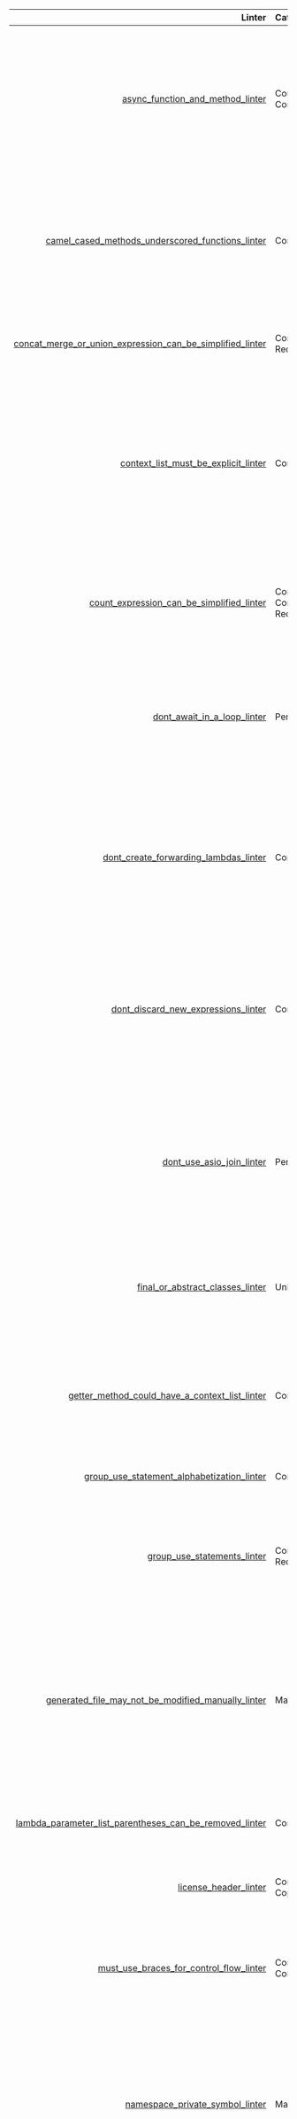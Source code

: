 |                                                                                                                                               Linter | Categories                                       | Heritage                                                                                                                                                                                                                                                                                                                                                                                                                                                                                                                                                                                                                                                                        | Rationale                                                                                                                                                                                                                                                                                                                                                                                                                                                                                                                                            |
| ---------------------------------------------------------------------------------------------------------------------------------------------------: | :----------------------------------------------- | :------------------------------------------------------------------------------------------------------------------------------------------------------------------------------------------------------------------------------------------------------------------------------------------------------------------------------------------------------------------------------------------------------------------------------------------------------------------------------------------------------------------------------------------------------------------------------------------------------------------------------------------------------------------------------ | :--------------------------------------------------------------------------------------------------------------------------------------------------------------------------------------------------------------------------------------------------------------------------------------------------------------------------------------------------------------------------------------------------------------------------------------------------------------------------------------------------------------------------------------------------- |
|                                                [async_function_and_method_linter](./src/linters/hhast_adapted/async_function_and_method_linter.hack) | Consistency, Correctness                         | [AsyncFunctionAndMethodLinter](https://github.com/hhvm/hhast/blob/v4.168.3/src/Linters/AsyncFunctionAndMethodLinter.hack)                                                                                                                                                                                                                                                                                                                                                                                                                                                                                                                                                       | It is important to await every `Awaitable<_>`. When making a blocking method async, you need to be sure you have updated all callers. By changing the name (by adding the async suffix), you get type errors for all the references. The following code is instantly recognizable as wrong `$x?->someMethodAsync()`, but the typechecker will not emit an error for it. _A `?Awaitable<_>` doesn't trigger the "you must await this check".\_                                                                                                        |
|                [camel_cased_methods_underscored_functions_linter](./src/linters/hhast_adapted/camel_cased_methods_underscored_functions_linter.hack) | Consistency                                      | [CamelCasedMethodsUnderscoredFunctionsLinter](https://github.com/hhvm/hhast/blob/v4.168.3/src/Linters/CamelCasedMethodsUnderscoredFunctionsLinter.hack)                                                                                                                                                                                                                                                                                                                                                                                                                                                                                                                         | Hack has different casing styles for different entities. These were inherited from the ancestor language Hack was based on. Many programmers are used to using `PascalCase` for classnames, `camelCase` for methods, but not to `snake_case` functions. By encoding these naming rules in a linter, free functions will "do as the HSL does", which is written in the idiomatic style for Hack.                                                                                                                                                      |
| [concat_merge_or_union_expression_can_be_simplified_linter](./src/linters/pha_native/concat_merge_or_union_expression_can_be_simplified_linter.hack) | Consitency, Redundancy                           | _null_                                                                                                                                                                                                                                                                                                                                                                                                                                                                                                                                                                                                                                                                          | `Vec\concat(...)` and `vec(...)` do the same thing when only given a single argument. This is strictly redundant. The expression `Vec\concat($x)` can be simplified to `vec($x)` if `$x` is not already a vec, to _just_ `$x` if it is.                                                                                                                                                                                                                                                                                                              |
|                                           [context_list_must_be_explicit_linter](./src/linters/pha_native/context_list_must_be_explicit_linter.hack) | Consitency                                       | _null_                                                                                                                                                                                                                                                                                                                                                                                                                                                                                                                                                                                                                                                                          | Sources published in the `HTL\` family of Software are context-aware. This linter ensures that a context list is specified in all places where this is syntactically valid. This prevents situations in which the context list is accidentally not specified and consumers of the library are unable to use code from a pure context. This linter is very pedantic, since it requires `[defaults]` to be specified in regular business logic. Think carefully if this is something you want to require in your projects before enabling this linter. |
|                                                                                                                                                      |
|                                 [count_expression_can_be_simplified_linter](./src/linters/pha_native/count_expression_can_be_simplified_linter.hack) | Consitency, Correctness, Redundancy              | _null_                                                                                                                                                                                                                                                                                                                                                                                                                                                                                                                                                                                                                                                                          | Using `C\count(...)` and comparing to `0` or `1` when `C\is_empty(...)` expresses what you are doing directly, is causing mental overhead for no reason. This linter also flags blatent incorrect expressions, such as `C\count(...) < 0` (counts can not be negative), `C\count(...) >= 0` is always true.                                                                                                                                                                                                                                          |
|                                                          [dont_await_in_a_loop_linter](./src/linters/hhast_adapted/dont_await_in_a_loop_linter.hack) | Performance                                      | [DontAwaitInALoopLinter](https://github.com/hhvm/hhast/blob/v4.168.3/src/Linters/DontAwaitInALoopLinter.hack)                                                                                                                                                                                                                                                                                                                                                                                                                                                                                                                                                                   | _Don't await in a loop_ is the oldest piece of advice routinely given to Hack programmers. It originated with the authors of the `async` features in the runtime, see [the hhvm user documentation](https://docs.hhvm.com/hack/asynchronous-operations/guidelines#do-not-use-async-in-loops). In short, programs that await in loops state: "You can't process ` n + 1` before `n` has been processed." If this isn't true, you have created a false dependency.                                                                                     |
|                                      [dont_create_forwarding_lambdas_linter](./src/linters/hhast_adapted/dont_create_forwarding_lambdas_linter.hack) | Consistency                                      | [DontCreateForwardingLambdasLinter](https://github.com/hhvm/hhast/blob/v4.168.3/src/Linters/DontCreateForwardingLambdasLinter.hack)                                                                                                                                                                                                                                                                                                                                                                                                                                                                                                                                             | Before the introduction of function references to the Hack language, the language included a magic function, `fun(...)`. It was very verbose when using namespaces. `Vec\map($strings, fun('HH\Lib\Str\trim'))` did the same thing as `Vec\map($strings, Str\trim<>)` does today. Hack programmers would create an inline lambda to avoid using the `fun(...)` function like so `Vec\map($strings, $s ==> Str\trim($s))`. Old habits die hard, so a linter was in order.                                                                             |
|                                           [dont_discard_new_expressions_linter](/src/linters/hhast_adapted/dont_discard_new_expressions_linter.hack) | Correctness                                      | [DontDiscardNewExpressionsLinter](https://github.com/hhvm/hhast/blob/v4.168.3/src/Linters/DontDiscardNewExpressionsLinter.hack)                                                                                                                                                                                                                                                                                                                                                                                                                                                                                                                                                 | This linter was written to combat the following bug pattern: `if (something bad) { new Exception('bad'); }` Do you spot it? We are missing the `throw` keyword. This `if(...)` statement was intended as a guard clause, but it doesn't guard anything. The easiest way to prevent this bug is to disallow ignored `new` expressions. This proved to be a useful rule, regardless of the type of the expression, so the behavior applies to any `new` expression.                                                                                    |
|                                                              [dont_use_asio_join_linter](./src/linters/hhast_adapted/dont_use_asio_join_linter.hack) | Performance                                      | [DontUseAsioJoinLinter](https://github.com/hhvm/hhast/blob/v4.168.3/src/Linters/DontUseAsioJoinLinter.hack)                                                                                                                                                                                                                                                                                                                                                                                                                                                                                                                                                                     | `HH\Asio\join(...)` blocks until an `Awaitable<T>` has resolved and returns the `T` synchronously. This is terrible for performance, since no other `Awaitables` (except for those blocking the current one) are allowed to run. Just use `await`. If you are in a not in an async context, make it async. If you end up in a `__construct()` method, you must create an async factory method and hand the `T` to the constructor, instead of doing async work in the constructor.                                                                   |
|                                                [final_or_abstract_classes_linter](./src/linters/hhast_adapted/final_or_abstract_classes_linter.hack) | Unknown                                          | [FinalOrAbstractClassLinter](https://github.com/hhvm/hhast/blob/v4.168.3/src/Linters/FinalOrAbstractClassLinter.hack)                                                                                                                                                                                                                                                                                                                                                                                                                                                                                                                                                           | _The rationale for this linter has been lost to time. The original [Github issue](https://github.com/hhvm/hhast/issues/87) notes: "There are exceptions, but this is a good general rule."._ Final classes are slightly easier to reason about, since you can assume that every class that is not final is extended somewhere.                                                                                                                                                                                                                       |
|                       [getter_method_could_have_a_context_list_linter](./src/linters/pha_native/getter_method_could_have_a_context_list_linter.hack) | Consistency                                      | _null_                                                                                                                                                                                                                                                                                                                                                                                                                                                                                                                                                                                                                                                                          | Getter methods are numerous, easy to detect in a linter, and can always be made pure. Introducing contexts in a existing application is a high friction activity. An application with impure getters is hostile to context lists. The developer will constantly have to `Go to definition`, add `[]`, go back to the callsite, when writing pure code. This linter will prevent this roundtrip in the trivial cases.                                                                                                                                 |
|                            [group_use_statement_alphabetization_linter](./src/linters/hhast_adapted/group_use_statement_alphabetization_linter.hack) | Consistency                                      | [GroupUseStatementAlphabetizationLinter](https://github.com/hhvm/hhast/blob/v4.168.3/src/Linters/GroupUseStatementAlphabetizationLinter.hack)                                                                                                                                                                                                                                                                                                                                                                                                                                                                                                                                   | The order of use statements does not matter. Alphabetical order is easy to explain and to enforce.                                                                                                                                                                                                                                                                                                                                                                                                                                                   |
|                                                          [group_use_statements_linter](./src/linters/hhast_adapted/group_use_statements_linter.hack) | Consistency, Redundancy                          | [GroupUseStatementsLinter](https://github.com/hhvm/hhast/blob/v4.168.3/src/Linters/GroupUseStatementsLinter.hack)                                                                                                                                                                                                                                                                                                                                                                                                                                                                                                                                                               | Namespaces that have a common prefix and expose multiple subnamespaces f.e. `HH\Lib\` or `HTL\` are intended to be consumed like this `use namespace HH\Lib\{Str, Vec}`, not like `use namespace HH\Lib\Str; use namespace HH\Lib\Vec;`. Grouping use clauses removes redundancy and makes code look more like the hsl, which is idiomatic Hack.                                                                                                                                                                                                     |
|               [generated_file_may_not_be_modified_manually_linter](./src/linters/pha_native/generated_file_may_not_be_modified_manually_linter.hack) | Maintainability                                  | _null_                                                                                                                                                                                                                                                                                                                                                                                                                                                                                                                                                                                                                                                                          | It is very easy to absentmindedly make edits to generated source code. These edits are overwritten the next time the source generator runs. This linter checks the first 20 hex-digits of the sha1 hash of the contents of the file (with the exception of the embedded hash) and compares this hash the hash embedded in the `<<file: Pragmas(vec['PhaLinters', 'digest:20-hex-digits-of-sha1'])>>` attribute. [This example](./tests/pragma/how_to_add_digests_to_generated_files.hack) demonstrates you how to add digests to your codegen.       |
|     [lambda_parameter_list_parentheses_can_be_removed_linter](./src/linters/pha_native/lambda_parameter_list_parentheses_can_be_removed_linter.hack) | Consistency                                      | _null_                                                                                                                                                                                                                                                                                                                                                                                                                                                                                                                                                                                                                                                                          | When a lambda has a single argument, you may drop the parentheses around this argument. This is often done in predicates f.e. `$x ==> $x > 5`. This linter enforces that this style is consistently used over the `($x) ==> $x > 5` style.                                                                                                                                                                                                                                                                                                           |
|                                                                      [license_header_linter](./src/linters/hhast_adapted/license_header_linter.hack) | Consitency, Copyright                            | [LicenseHeaderLinter](https://github.com/hhvm/hhast/blob/v4.168.3/src/Linters/LicenseHeaderLinter.hack)                                                                                                                                                                                                                                                                                                                                                                                                                                                                                                                                                                         | Ensures every file starts with a copyright notice. This is useful when dedicating a work to the Hack community.                                                                                                                                                                                                                                                                                                                                                                                                                                      |
|                                  [must_use_braces_for_control_flow_linter](./src/linters/hhast_adapted/must_use_braces_for_control_flow_linter.hack) | Consitency, Correctness                          | [MustUseBracesForControlFlowLinter](https://github.com/hhvm/hhast/blob/v4.168.3/src/Linters/MustUseBracesForControlFlowLinter.hack)                                                                                                                                                                                                                                                                                                                                                                                                                                                                                                                                             | Prevent confusion where a programmer assumes an `if (...)` reaches to the next closing curly brace. Ill-formatted code that uses braceless control flow may indent an incorrect amount of statements. If you format your code on save with `hackfmt`, this less of a problem than it used to be. These days, it enforces style rules more than anything else.                                                                                                                                                                                        |
|                                                  [namespace_private_symbol_linter](./src/linters/hhast_adapted/namespace_private_symbol_linter.hack) | Maintainability                                  | [NamespacePrivateLinter](https://github.com/hhvm/hhast/blob/v4.168.3/src/Linters/NamespacePrivateLinter.hack)                                                                                                                                                                                                                                                                                                                                                                                                                                                                                                                                                                   | The Hack community has adopted the `_Private` (or incorrectly `__Private`) namespace convention to isolate implementation details from the public API. The adoption of modules may make this convention obsolete. Code in a `_Private` subnamespace is not subject to a backwards compatibility guarantee and may be removed without warning. This linter warns you when you use such an API from **a different** vendor. You may (ab)use your own `_Private` symbols anywhere.                                                                      |
|                                          [namespace_private_use_clause_linter](./src/linters/hhast_adapted/namespace_private_use_clause_linter.hack) | Maintainability                                  | _null_                                                                                                                                                                                                                                                                                                                                                                                                                                                                                                                                                                                                                                                                          | This linter will warn you at the time you write the use clause, instead of when you use the symbol in your code. See the rationale above.                                                                                                                                                                                                                                                                                                                                                                                                            |
|                                                                                [no_elseif_linter](./src/linters/hhast_adapted/no_elseif_linter.hack) | Consitency, Forwards Compatibility               | [NoElseifLinter](https://github.com/hhvm/hhast/blob/c5c6208af1be5cd6ec39fc73d68558d4c9a4a62d/src/Linters/NoElseifLinter.hack)                                                                                                                                                                                                                                                                                                                                                                                                                                                                                                                                                   | `elseif` use to be an alternative spelling for `else if`. This alternative spelling was removed with the release of [hhvm version 4.158](https://hhvm.com/blog/2022/04/20/hhvm-4.158.html). If you typecheck on this hhvm version (or any newer version), you may remove this linter from your configuration without ill-effect.                                                                                                                                                                                                                     |
|                                                            [no_empty_statements_linter](./src/linters/hhast_adapted/no_empty_statements_linter.hack) | Correctness, Redundancy                          | [NoEmptyStatementsLinter](https://github.com/hhvm/hhast/blob/v4.168.3/src/Linters/NoEmptyStatementsLinter.hack)                                                                                                                                                                                                                                                                                                                                                                                                                                                                                                                                                                 | A statement that has no effect is almost always an indication of a bug. For example `$a . $b`, `$a + 42`, which should have been `$a .= $b` and `$a += 42` respectively. In very few cases, the operator is used for short circuiting. `a() && b()`, where `b()` is only executed when `a()` returns a truthy value. In these cases, you may prefer to use an `if (...)` statement or to assign the resulting value to `$_` to signal this unidiomatic use of `&&`.                                                                                  |
|                                  [no_final_method_in_final_classes_linter](./src/linters/hhast_adapted/no_final_method_in_final_classes_linter.hack) | Redundancy                                       | [NoFinalMethodInFinalClassLinter](https://github.com/hhvm/hhast/blob/v4.168.3/src/Linters/NoFinalMethodInFinalClassLinter)                                                                                                                                                                                                                                                                                                                                                                                                                                                                                                                                                      | A `final` method in a `final` class can not be overridden regardless of its modifier, because there are no subclasses. This is strictly redundant. It also gives a wrong impression that the methods around it that don't have a `final` modifier may be overridden in a subclass. By removing the `final` modifier, you remove this possibility for confusion.                                                                                                                                                                                      |
|                                                                    [no_php_equality_linter](./src/linters/hhast_adapted/no_php_equality_linter.hack) | Correctness, Forward Compatibility, Teachability | [NoPHPEqualityLinter](https://github.com/hhvm/hhast/blob/v4.168.3/src/Linters/NoPHPEqualityLinter.hack)                                                                                                                                                                                                                                                                                                                                                                                                                                                                                                                                                                         | This linter became a misnomer with the release of [hhvm version 4.116](https://hhvm.com/blog/2021/06/28/hhvm-4.116.html). In hhvm version 4.115 and below `==` and `!=` used to perform [Type Juggling](https://www.php.net/manual/en/language.types.type-juggling.php) and approximate the loose equality rules of PHP 7. The rules of modern `==` and `!=` are difficult to grasp. Always use strict equals `===` and `!==`.                                                                                                                       |
|                                                    [no_string_interpolation_linter](./src/linters/hhast_adapted/no_string_interpolation_linter.hack) | Consitency, Teachability                         | [NoStringInterpolationLinter](https://github.com/hhvm/hhast/blob/v4.168.3/src/Linters/NoStringInterpolationLinter.hack)                                                                                                                                                                                                                                                                                                                                                                                                                                                                                                                                                         | The rationale for this lint has changed since it was added in 2017. See the [Github Issue](https://github.com/hhvm/hhast/issues/11). These days it reduces the amount of strange syntax exceptions that you need to know.[^1] With `enable_strict_string_concat_interp` enabled, one could argue this linter could allow simple variable interpolation `"Sally has $number_of_apples apple(s)"`.                                                                                                                                                     |
|                                                 [pragma_could_not_be_parsed_linter](./src/linters/pha_native/pragma_could_not_be_parsed_linter.hack) | Correctness, Redundancy                          | _null_                                                                                                                                                                                                                                                                                                                                                                                                                                                                                                                                                                                                                                                                          | Pragma's that address `PhaLinters`, but are not recognized and are red herrings. Delete them without remorse!                                                                                                                                                                                                                                                                                                                                                                                                                                        |
|                                                           [pragma_prefix_unknown_linter](./src/linters/pha_native/pragma_prefix_unknown_linter.hack) | Correctness, Redundancy                          | _null_                                                                                                                                                                                                                                                                                                                                                                                                                                                                                                                                                                                                                                                                          | Pragma's that aren't being parsed by any tool just puzzle developers. Delete them without remorse!                                                                                                                                                                                                                                                                                                                                                                                                                                                   |
|                                                                      [prefer_lambdas_linter](./src/linters/hhast_adapted/prefer_lambdas_linter.hack) | Consitency, Teachability                         | [PreferLambdasLinter](https://github.com/hhvm/hhast/blob/v4.168.3/src/Linters/PreferLambdasLinter.hack)                                                                                                                                                                                                                                                                                                                                                                                                                                                                                                                                                                         | The alternative to lambda expressions is anonynous function expressions. Lambda's superceed anonynous function expressions in every way. They are more terse and they implicitly capture variables from enclosing scopes. By removing anonymous function expressions from your code, you won't need to teach how `function ($a) use ($b) { return $a + $b; }` is equivalent to `$a ==> $a + $b;`                                                                                                                                                     |
|                                                            [prefer_require_once_linter](./src/linters/hhast_adapted/prefer_require_once_linter.hack) | Consistency                                      | [PreferRequireOnceLinter](https://github.com/hhvm/hhast/blob/v4.168.3/src/Linters/PreferRequireOnceLinter.hack)                                                                                                                                                                                                                                                                                                                                                                                                                                                                                                                                                                 | The inclusion directives, `include`, `include_once`, `require`, and `require_once` used to each have their own use in earlier versions of hhvm. The varaints without the `_once` suffix don't make sense in modern Hack, since including a file multiple times will either be a noop or raise a fatal error. `include_once` may be useful when a file may or may not exist. This is exeedingly rare and can be emulated using `if (\HH\could_include($x)) { require_once $x; }`                                                                      |
|                          [prefer_single_quoted_string_literals_linter](./src/linters/hhast_adapted/prefer_single_quoted_string_literals_linter.hack) | Consistency                                      | [PreferSingleQuotedStringLiteralLinter](https://github.com/hhvm/hhast/blob/v4.168.3/src/Linters/PreferSingleQuotedStringLiteralLinter.hack)                                                                                                                                                                                                                                                                                                                                                                                                                                                                                                                                     | The main difference between single quoted and double quoted strings are the escape characters you can use. Single quoted strings only allow `\'` (the escaped single quote) and `\\` (the escaped backslash). By using single quoted strings where you can, double quoted strings become a signal that says: escape sequences ahead.                                                                                                                                                                                                                 |
|[shape_type_additional_field_intent_should_be_explicit_linter](./src/linters/pha_native/shape_type_additional_field_intent_should_be_explicit_linter.hack)|Correctness|_null_| This linter enforces that shapes are either open, or that the intent to leave the shape closed is expressed explicitly. `shape('x' => int)` does not allow additional fields. It is often unclear if the developer meant to leave the shape closed or if this worked and they averted their attention elsewhere, without considering the option. By requiring a token at the position where the `...` could have gone, you are forced to express your intent. |
|                                                    [shout_case_enum_members_linter](./src/linters/hhast_adapted/shout_case_enum_members_linter.hack) | Consistency                                      | [ShoutCaseEnumMembersLinter](https://github.com/hhvm/hhast/blob/v4.168.3/src/Linters/ShoutCaseEnumMembersLinter.hack)                                                                                                                                                                                                                                                                                                                                                                                                                                                                                                                                                           | Enum members are SHOUT_CASE by convention in Hack. In other programming languages, PascalCase is the convention. To aid new Hack developers and polyglots, this convention was encoded in a linter.                                                                                                                                                                                                                                                                                                                                                  |
|                                                                  [unreachable_code_linter](./src/linters/hhast_adapted/unreachable_code_linter.hack) | Correctness, Redundancy                          | [UnreachableCodeLinter](https://github.com/hhvm/hhast/blob/v4.168.3/src/Linters/UnreachableCodeLinter.hack)                                                                                                                                                                                                                                                                                                                                                                                                                                                                                                                                                                     | Code past `break;`, `continue;`, `return;`, and `throw ...;` directives is unreachable. It can be safely removed. In most cases it isn't rendundant, but it was misplaced. The author expected this code to be needed, so there may have been en error in understanding.                                                                                                                                                                                                                                                                             |
|                                                          [unused_pipe_variable_linter](./src/linters/hhast_adapted/unused_pipe_variable_linter.hack) | Correctness                                      | [UnusedPipeVariableLinter](https://github.com/hhvm/hhast/blob/v4.168.3/src/Linters/UnusedPipeVariableLinter.hack)                                                                                                                                                                                                                                                                                                                                                                                                                                                                                                                                                               | This used to be a language rule until the release of [hhvm version 4.28](https://hhvm.com/blog/2019/10/23/hhvm-4.28.html). Not using the `$$` on the RHS of a `\|>` expression is almost always a bug. This error often takes the following form `Vec\filter($things, lambda) \|> Vec\map($things, lambda);` The `$things` variable has the same type as `$$`, so the typechecker does not flag this as an error and the filtered result is not used.                                                                                                |
|                                                                [unused_use_clause_linter](./src/linters/hhast_adapted/unused_use_clause_linter.hack) | Redundancy                                       | [UnusedUseClauseLinter](https://github.com/hhvm/hhast/blob/v4.168.3/src/Linters/UnusedUseClauseLinter.hack)                                                                                                                                                                                                                                                                                                                                                                                                                                                                                                                                                                     | This is dead code, but you need to scan the whole file to be sure it is. By linting against it, you know that every use clause that remains is used somewhere in this file.                                                                                                                                                                                                                                                                                                                                                                          |
|                                                                    [unused_variable_linter](./src/linters/hhast_adapted/unused_variable_linter.hack) | Correctness, Maintainability, Redundancy         | [UnusedLambdaParameterLinter](https://github.com/hhvm/hhast/blob/v4.168.3/src/Linters/UnusedLambdaParameterLinter.hack) <br> [UnusedParameterLinter](https://github.com/hhvm/hhast/blob/v4.168.3/src/Linters/UnusedParameterLinter.hack) <br> [UnusedVariableLinter](https://github.com/hhvm/hhast/blob/v4.168.3/src/Linters/UnusedVariableLinter.hack)                                                                                                                                                                                                                                                                                                                         | Initializing `$flag = false;` outside a loop and conditionally setting `$falg = false;` inside the loop is the most common mistake caught by this linter. `$flag` will always be false. This linter also fires for unused parameters, which hurt maintainability. Naming unused parameters `$_` which are forced by the Liskov Substitution Principle ensures callers you won't use it. They may pass any type correct value. In other cases, the local variable is merely redundant.                                                                |
|                                                        [use_statement_with_as_linter](./src/linters/hhast_adapted/use_statement_with_as_linter.hack) | Consitency, Maintainability                      | [UseStatementWithAsLinter](https://github.com/hhvm/hhast/blob/v4.168.3/src/Linters/UseStatementWithAsLinter.hack)                                                                                                                                                                                                                                                                                                                                                                                                                                                                                                                                                               | Namespace, function, const, and type aliasses make code it more difficult to grep for the usage of these symbols. You rarely need to use aliasses to prevent naming collisions because of Hack's unambiguous naming rules. _Hack requires unambiguous uses. `use const Some\Package\SOME_CONST;` introduces the name `SOME_CONST` and `use namespace Some\Package;` introduces `Package` as a **local prefix**, instead of importing everything from `Some\Package` into file scope._                                                                |
|                          [use_statement_with_leading_backslash_linter](./src/linters/hhast_adapted/use_statement_with_leading_backslash_linter.hack) | Redundancy                                       | [UseStatementWithLeadingBackslashLinter](https://github.com/hhvm/hhast/blob/v4.168.3/src/Linters/UseStatementWithLeadingBackslashLinter.hack)                                                                                                                                                                                                                                                                                                                                                                                                                                                                                                                                   | Use statements in Hack are not relative to the current namespace. They are rooted in the root namespace. The leading backslash does nothing. `use namespace A\B;` and `use namespace \A\B;` both introduce `B` as a local alias for `\A\B`.                                                                                                                                                                                                                                                                                                          |
|                                              [use_statement_without_kind_linter](./src/linters/hhast_adapted/use_statement_without_kind_linter.hack) | Consitency, Maintainability, Teachability        | [UseStatementWithoutKindLinter](https://github.com/hhvm/hhast/blob/v4.168.3/src/Linters/UseStatementWithoutKindLinter.hack)                                                                                                                                                                                                                                                                                                                                                                                                                                                                                                                                                     | Way back when, use clauses didn't have a kind. `use A\B;` was _the_ way to introduce `B` as a local alias for the namespace `A\B` **and**, if it exists, the type `A\B`. This is still part of the language for backwards compability. Types rarely if ever share a name with a namespace, making this use clause needlessly non specific. I wouldn't have learned the rules for which clause wins when if I didn't write tooling. It is better to not have to teach it as well.                                                                     |
|                                       [variable_name_must_be_lowercase_linter](./src/linters/pha_native/variable_name_must_be_lowercase_linter.hack) | _null_                                           | Consistency                                                                                                                                                                                                                                                                                                                                                                                                                                                                                                                                                                                                                                                                     | The Hack community uses `$snake_case` for local variables. Variable names are only `$camelCase` when they are used as constructor promoted properties. Camel case is popular in other communities. This linter serves as a gentle reminder to be consistent with other Hack code out there.                                                                                                                                                                                                                                                          |
|                                                                              [whitespace_linter](./src/linters/hhast_adapted/whitespace_linter.hack) | Consitency, Maintainability                      | [ConsistentLineEndingsLinter](https://github.com/hhvm/hhast/blob/v4.168.3/src/Linters/ConsistentLineEndingsLinter.hack) <br> [DontHaveTwoEmptyLinesInARowLinter](https://github.com/hhvm/hhast/blob/v4.168.3/src/Linters/DontHaveTwoEmptyLinesInARowLinter.hack) <br> [NewlineAtEndOfFileLinter](https://github.com/hhvm/hhast/blob/v4.168.3/src/Linters/NewlineAtEndOfFileLinter.hack) <br> [NoNewlineAtStartOfControlFlowBlockLinter](https://github.com/hhvm/hhast/blob/v4.168.3/src/Linters/NoNewlineAtStartOfControlFlowBlockLinter.hack) <br> [NoWhitespaceAtEndOfLineLinter](https://github.com/hhvm/hhast/blob/v4.168.3/src/Linters/NoWhitespaceAtEndOfLineLinter.hack) | Being consistent with whitespace simplifies (git) diffs. This makes `git blame` more useful over time.                                                                                                                                                                                                                                                                                                                                                                                                                                               |

[^1]: `const string C = 'c'; $d = dict['C' => 'uppercase', 'c' => 'lowercase']; $d[C] (lowercase) vs "$d[C]" (uppercase); $d['C'] (uppercase) vs "$d['C']" (syntax error);`
